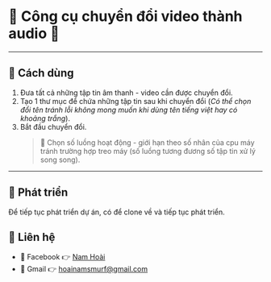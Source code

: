 # :musical_note: Công cụ chuyển đổi video thành audio :musical_note:

---

## :rocket: Cách dùng

1. Đưa tất cả những tập tin âm thanh - video cần được chuyển đổi.
2. Tạo 1 thư mục để chứa những tập tin sau khi chuyển đổi (_Có thể chọn đổi tên tránh lỗi không mong muốn khi dùng tên tiếng việt hay có khoảng trắng_).
3. Bắt đầu chuyển đổi.
   > :triangular_flag_on_post: Chọn số luồng hoạt động - giới hạn theo số nhân của cpu máy tránh trường hợp treo máy (số luồng tương đương số tập tin xử lý song song).

---

## :dash: Phát triển

Để tiếp tục phát triển dự án, có để clone về và tiếp tục phát triển.

## :love_letter: Liên hệ

- :blue_heart: Facebook :point_right: [Nam Hoài]("https://www.facebook.com/namhoaii.04")
- :green_heart: Gmail :point_right: hoainamsmurf@gmail.com
